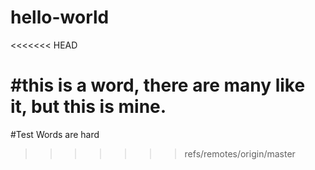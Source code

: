 # hello-world
<<<<<<< HEAD

#this is a word, there are many like it, but this is mine.
=======
#Test
Words are hard
>>>>>>> refs/remotes/origin/master
